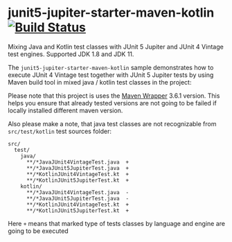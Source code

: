 # junit5-jupiter-starter-maven-kotlin [![Build Status](https://travis-ci.org/junit-team/junit5-samples.svg?branch=master)](https://travis-ci.org/junit-team/junit5-samples)
Mixing Java and Kotlin test classes with JUnit 5 Jupiter and JUnit 4 Vintage test engines. Supported JDK 1.8 and JDK 11.

The `junit5-jupiter-starter-maven-kotlin` sample demonstrates how to execute JUnit 4 Vintage test together
with JUnit 5 Jupiter tests by using Maven build tool in mixed java / kotlin test classes in the project:

Please note that this project is uses the [Maven Wrapper](https://github.com/takari/maven-wrapper)
3.6.1 version. This helps you ensure that already tested versions are not going to be failed if
locally installed different maven version. 

Also please make a note, that java test classes are not recognizable from `src/test/kotlin` test sources folder:

```
src/
  test/
    java/
      **/*JavaJUnit4VintageTest.java  +
      **/*JavaJUnit5JupiterTest.java  +
      **/*KotlinJUnit4VintageTest.kt  +
      **/*KotlinJUnit5JupiterTest.kt  +
    kotlin/
      **/*JavaJUnit4VintageTest.java  -
      **/*JavaJUnit5JupiterTest.java  -
      **/*KotlinJUnit4VintageTest.kt  +
      **/*KotlinJUnit5JupiterTest.kt  +
```

Here `+` means that marked type of tests classes by language and engine are going to be executed
